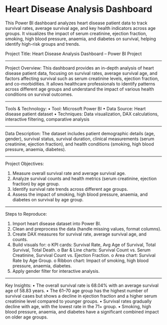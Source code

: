 # Heart Disease Analysis Dashboard
This Power BI dashboard analyzes heart disease patient data to track survival rates, average survival age, and key health indicators across age groups. It visualizes the impact of serum creatinine, ejection fraction, smoking, high blood pressure, anaemia, and diabetes on survival, helping identify high-risk groups and trends.

Project Title:
Heart Disease Analysis Dashboard – Power BI Project
________________________________________
Project Overview:
This dashboard provides an in-depth analysis of heart disease patient data, focusing on survival rates, average survival age, and factors affecting survival such as serum creatinine levels, ejection fraction, and co-morbidities. It allows healthcare professionals to identify patterns across different age groups and understand the impact of various health conditions on survival outcomes.
________________________________________
Tools & Technology:
•	Tool: Microsoft Power BI
•	Data Source: Heart disease patient dataset
•	Techniques: Data visualization, DAX calculations, interactive filtering, comparative analysis
________________________________________
Data Description:
The dataset includes patient demographic details (age, gender), survival status, survival duration, clinical measurements (serum creatinine, ejection fraction), and health conditions (smoking, high blood pressure, anaemia, diabetes).
________________________________________
Project Objectives:
1.	Measure overall survival rate and average survival age.
2.	Analyze survival counts and health metrics (serum creatinine, ejection fraction) by age group.
3.	Identify survival rate trends across different age groups.
4.	Assess the impact of smoking, high blood pressure, anaemia, and diabetes on survival by age group.
________________________________________
Steps to Reproduce:
1.	Import heart disease dataset into Power BI.
2.	Clean and preprocess the data (handle missing values, format columns).
3.	Create DAX measures for survival rate, average survival age, and counts.
4.	Build visuals for:
o	KPI cards: Survival Rate, Avg Age of Survival, Total Survival, Total Death.
o	Bar & Line charts: Survival Count vs. Serum Creatinine, Survival Count vs. Ejection Fraction.
o	Area chart: Survival Rate by Age Group.
o	Ribbon chart: Impact of smoking, high blood pressure, anaemia, diabetes.
5.	Apply gender filter for interactive analysis.
________________________________________
Key Insights:
•	The overall survival rate is 68.04% with an average survival age of 58.83 years.
•	The 61–70 age group has the highest number of survival cases but shows a decline in ejection fraction and a higher serum creatinine level compared to younger groups.
•	Survival rates gradually decline with age, with the lowest rate in the 71+ group.
•	Smoking, high blood pressure, anaemia, and diabetes have a significant combined impact on older age groups.



